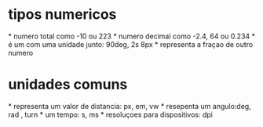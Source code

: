 # tipos numericos

*<integer> numero total como -10 ou 223
*<number> numero decimal como -2.4, 64 ou 0.234
*<dimension> é um <number> com uma unidade junto: 90deg, 2s 8px
*<percentagem> representa a fraçao de outro numero

# unidades comuns
*<length> representa um valor de distancia: px, em, vw
*<angle> resepenta um angulo:deg, rad , turn
*<time> um tempo: s, ms
*<resolution> resoluçoes para dispositivos: dpi